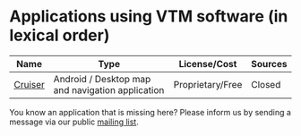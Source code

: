 # Applications using VTM software (in lexical order)

|**Name**|**Type**|**License/Cost**|**Sources**|
|--------|--------|----------------|-----------|
| [Cruiser](http://wiki.openstreetmap.org/wiki/Cruiser) | Android / Desktop map and navigation application | Proprietary/Free | Closed |

You know an application that is missing here? Please inform us by sending a message via our public [mailing list](https://groups.google.com/group/mapsforge-dev).
